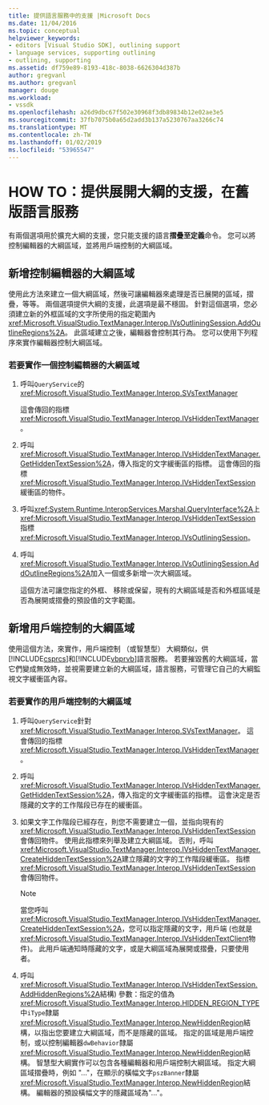 ```yaml
---
title: 提供語言服務中的支援 |Microsoft Docs
ms.date: 11/04/2016
ms.topic: conceptual
helpviewer_keywords:
- editors [Visual Studio SDK], outlining support
- language services, supporting outlining
- outlining, supporting
ms.assetid: df759e89-8193-418c-8038-6626304d387b
author: gregvanl
ms.author: gregvanl
manager: douge
ms.workload:
- vssdk
ms.openlocfilehash: a26d9dbc67f502e30968f3db89834b12e02ae3e5
ms.sourcegitcommit: 37fb7075b0a65d2add3b137a5230767aa3266c74
ms.translationtype: MT
ms.contentlocale: zh-TW
ms.lasthandoff: 01/02/2019
ms.locfileid: "53965547"
---
```

# <a name="how-to-provide-expanded-outlining-support-in-a-legacy-language-service"></a>HOW TO：提供展開大綱的支援，在舊版語言服務
有兩個選項用於擴充大綱的支援，您只能支援的語言**摺疊至定義**命令。 您可以將控制編輯器的大綱區域，並將用戶端控制的大綱區域。  
  
## <a name="adding-editor-controlled-outline-regions"></a>新增控制編輯器的大綱區域  
 使用此方法來建立一個大綱區域，然後可讓編輯器來處理是否已展開的區域，摺疊，等等。 兩個選項提供大綱的支援，此選項是最不穩固。 針對這個選項，您必須建立新的外框區域的文字所使用的指定範圍內<xref:Microsoft.VisualStudio.TextManager.Interop.IVsOutliningSession.AddOutlineRegions%2A>。 此區域建立之後，編輯器會控制其行為。 您可以使用下列程序來實作編輯器控制大綱區域。  
  
### <a name="to-implement-an-editor-controlled-outline-region"></a>若要實作一個控制編輯器的大綱區域  
  
1.  呼叫`QueryService`的 <xref:Microsoft.VisualStudio.TextManager.Interop.SVsTextManager>  
  
     這會傳回的指標<xref:Microsoft.VisualStudio.TextManager.Interop.IVsHiddenTextManager>。  
  
2.  呼叫<xref:Microsoft.VisualStudio.TextManager.Interop.IVsHiddenTextManager.GetHiddenTextSession%2A>，傳入指定的文字緩衝區的指標。 這會傳回的指標<xref:Microsoft.VisualStudio.TextManager.Interop.IVsHiddenTextSession>緩衝區的物件。  
  
3.  呼叫<xref:System.Runtime.InteropServices.Marshal.QueryInterface%2A>上<xref:Microsoft.VisualStudio.TextManager.Interop.IVsHiddenTextSession>指標<xref:Microsoft.VisualStudio.TextManager.Interop.IVsOutliningSession>。  
  
4.  呼叫<xref:Microsoft.VisualStudio.TextManager.Interop.IVsOutliningSession.AddOutlineRegions%2A>加入一個或多新增一次大綱區域。  
  
     這個方法可讓您指定的外框、 移除或保留，現有的大綱區域是否和外框區域是否為展開或摺疊的預設值的文字範圍。  
  
## <a name="add-client-controlled-outline-regions"></a>新增用戶端控制的大綱區域  
 使用這個方法，來實作，用戶端控制 （或智慧型） 大綱類似，供[!INCLUDE[csprcs](../../data-tools/includes/csprcs_md.md)]和[!INCLUDE[vbprvb](../../code-quality/includes/vbprvb_md.md)]語言服務。 若要摧毀舊的大綱區域，當它們變成無效時，並視需要建立新的大綱區域，語言服務，可管理它自己的大綱監視文字緩衝區內容。  
  
### <a name="to-implement-a-client-controlled-outline-region"></a>若要實作的用戶端控制的大綱區域  
  
1.  呼叫`QueryService`針對<xref:Microsoft.VisualStudio.TextManager.Interop.SVsTextManager>。 這會傳回的指標<xref:Microsoft.VisualStudio.TextManager.Interop.IVsHiddenTextManager>。  
  
2.  呼叫<xref:Microsoft.VisualStudio.TextManager.Interop.IVsHiddenTextManager.GetHiddenTextSession%2A>，傳入指定的文字緩衝區的指標。 這會決定是否隱藏的文字的工作階段已存在的緩衝區。  
  
3.  如果文字工作階段已經存在，則您不需要建立一個，並指向現有的<xref:Microsoft.VisualStudio.TextManager.Interop.IVsHiddenTextSession>會傳回物件。 使用此指標來列舉及建立大綱區域。 否則，呼叫<xref:Microsoft.VisualStudio.TextManager.Interop.IVsHiddenTextManager.CreateHiddenTextSession%2A>建立隱藏的文字的工作階段緩衝區。 指標<xref:Microsoft.VisualStudio.TextManager.Interop.IVsHiddenTextSession>會傳回物件。  
  
    > [!NOTE]
    >  當您呼叫<xref:Microsoft.VisualStudio.TextManager.Interop.IVsHiddenTextManager.CreateHiddenTextSession%2A>，您可以指定隱藏的文字，用戶端 (也就是<xref:Microsoft.VisualStudio.TextManager.Interop.IVsHiddenTextClient>物件)。 此用戶端通知時隱藏的文字，或是大綱區域為展開或摺疊，只要使用者。  
  
4.  呼叫<xref:Microsoft.VisualStudio.TextManager.Interop.IVsHiddenTextSession.AddHiddenRegions%2A>結構) 參數：指定的值為<xref:Microsoft.VisualStudio.TextManager.Interop.HIDDEN_REGION_TYPE>中`iType`隸屬<xref:Microsoft.VisualStudio.TextManager.Interop.NewHiddenRegion>結構，以指出您要建立大綱區域，而不是隱藏的區域。 指定的區域是用戶端控制，或以控制編輯器`dwBehavior`隸屬<xref:Microsoft.VisualStudio.TextManager.Interop.NewHiddenRegion>結構。 智慧型大綱實作可以包含各種編輯器和用戶端控制大綱區域。 指定大綱區域摺疊時，例如 "..."，在顯示的橫幅文字`pszBanner`隸屬<xref:Microsoft.VisualStudio.TextManager.Interop.NewHiddenRegion>結構。 編輯器的預設橫幅文字的隱藏區域為"..."。